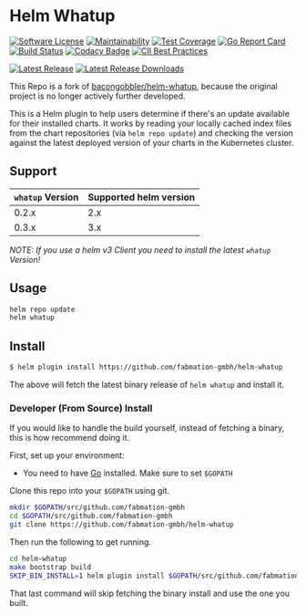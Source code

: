 # Helm Whatup

[![Software License](https://img.shields.io/badge/license-MIT-brightgreen.svg?style=for-the-badge)](/LICENSE.md)
[![Maintainability](https://api.codeclimate.com/v1/badges/ec4254803f465c1c8a58/maintainability)](https://codeclimate.com/github/fabmation-gmbh/helm-whatup/maintainability)
[![Test Coverage](https://api.codeclimate.com/v1/badges/ec4254803f465c1c8a58/test_coverage)](https://codeclimate.com/github/fabmation-gmbh/helm-whatup/test_coverage)
[![Go Report Card](https://goreportcard.com/badge/github.com/fabmation-gmbh/helm-whatup)](https://goreportcard.com/report/github.com/fabmation-gmbh/helm-whatup)
[![Build Status](https://travis-ci.org/fabmation-gmbh/helm-whatup.svg?branch=master)](https://travis-ci.org/fabmation-gmbh/helm-whatup)
[![Codacy Badge](https://api.codacy.com/project/badge/Grade/a6cb2c603e46476fbc68dcfc767d10ea)](https://www.codacy.com/app/benniciemanuel78/helm-whatup?utm_source=github.com&amp;utm_medium=referral&amp;utm_content=fabmation-gmbh/helm-whatup&amp;utm_campaign=Badge_Grade)
[![CII Best Practices](https://bestpractices.coreinfrastructure.org/projects/3007/badge)](https://bestpractices.coreinfrastructure.org/projects/3007)

[![Latest Release](https://github-basic-badges.herokuapp.com/release/fabmation-gmbh/helm-whatup.svg)]()
[![Latest Release Downloads](https://github-basic-badges.herokuapp.com/downloads/fabmation-gmbh/helm-whatup/latest/total.svg)]()

This Repo is a fork of [bacongobbler/helm-whatup][], because the original project is no longer actively further developed.

This is a Helm plugin to help users determine if there's an update available for their installed charts.
It works by reading your locally cached index files from the chart repositories (via `helm repo update`) and checking
the version against the latest deployed version of your charts in the Kubernetes cluster.

## Support

| `whatup` Version | Supported helm version |
|------------------|------------------------|
| 0.2.x            | 2.x                    |
| 0.3.x            | 3.x                    |

_NOTE: If you use a helm v3 Client you need to install the latest `whatup` Version!_

## Usage

```bash
helm repo update
helm whatup
```


## Install

```bash
$ helm plugin install https://github.com/fabmation-gmbh/helm-whatup
```

The above will fetch the latest binary release of `helm whatup` and install it.


### Developer (From Source) Install

If you would like to handle the build yourself, instead of fetching a binary, this is how recommend doing it.

First, set up your environment:

- You need to have [Go](http://golang.org) installed. Make sure to set `$GOPATH`

Clone this repo into your `$GOPATH` using git.

```bash
mkdir $GOPATH/src/github.com/fabmation-gmbh
cd $GOPATH/src/github.com/fabmation-gmbh
git clone https://github.com/fabmation-gmbh/helm-whatup
```

Then run the following to get running.

```bash
cd helm-whatup
make bootstrap build
SKIP_BIN_INSTALL=1 helm plugin install $GOPATH/src/github.com/fabmation-gmbh/helm-whatup
```

That last command will skip fetching the binary install and use the one you
built.




<!-- LINKS -->
[bacongobbler/helm-whatup]: https://github.com/bacongobbler/helm-whatup
